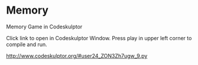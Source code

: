 Memory 
==================

Memory Game in Codeskulptor

Click link to open in Codeskulptor Window. Press play in upper left corner to compile and run.

http://www.codeskulptor.org/#user24_ZON3Zh7ugw_9.py
